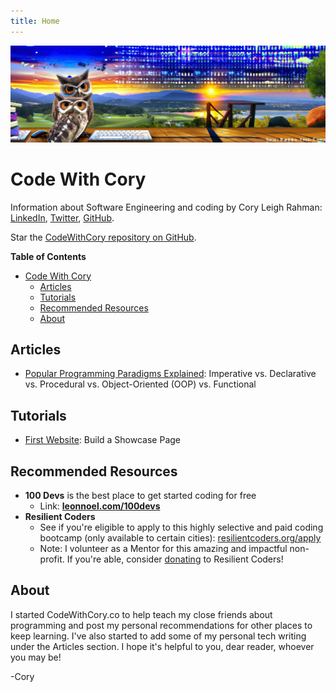 ```yaml
---
title: Home
---
```

<link rel="stylesheet" href="./src/main.css" />
<script src="./src/main.js" defer></script>
<script src="./src/home-script.js" defer></script>

![](./src/assets/code-owls-banner-1.jpg)

# Code With Cory

Information about Software Engineering and coding by Cory Leigh Rahman: [LinkedIn](https://www.linkedin.com/in/corylr/), [Twitter](https://twitter.com/Cory_LR), [GitHub](https://github.com/CoryLR).

Star the [CodeWithCory repository on GitHub](https://github.com/CoryLR/codewithcory). <span data-stars-message></span>

**Table of Contents**

- [Code With Cory](#code-with-cory)
  - [Articles](#articles)
  - [Tutorials](#tutorials)
  - [Recommended Resources](#recommended-resources)
  - [About](#about)


## Articles

* [Popular Programming Paradigms Explained](./articles/popular-programming-paradigms-explained/index.md): Imperative vs. Declarative vs. Procedural vs. Object-Oriented (OOP) vs. Functional


## Tutorials

* [First Website](./tutorials/100-first-website/index.md): Build a Showcase Page


## Recommended Resources

* **100 Devs** is the best place to get started coding for free
  * Link: **[leonnoel.com/100devs](https://leonnoel.com/100devs/)**
* **Resilient Coders**
  * See if you're eligible to apply to this highly selective and paid coding bootcamp (only available to certain cities): [resilientcoders.org/apply](https://www.resilientcoders.org/apply)
  * Note: I volunteer as a Mentor for this amazing and impactful non-profit. If you're able, consider [donating](https://resilientcoders.org/donate) to Resilient Coders!


## About

I started CodeWithCory.co to help teach my close friends about programming and post my personal recommendations for other places to keep learning. I've also started to add some of my personal tech writing under the Articles section. I hope it's helpful to you, dear reader, whoever you may be!

-Cory

<span data-debugging-output></span>
